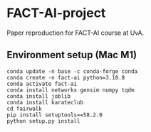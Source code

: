# FACT-AI-project
Paper reproduction for FACT-AI course at UvA.

## Environment setup (Mac M1)

```
conda update -n base -c conda-forge conda
conda create -n fact-ai python=3.10.8
conda activate fact-ai
conda install networkx gensim numpy tqdm 
conda install joblib
conda install karateclub
cd fairwalk
pip install setuptools==58.2.0
python setup.py install
```